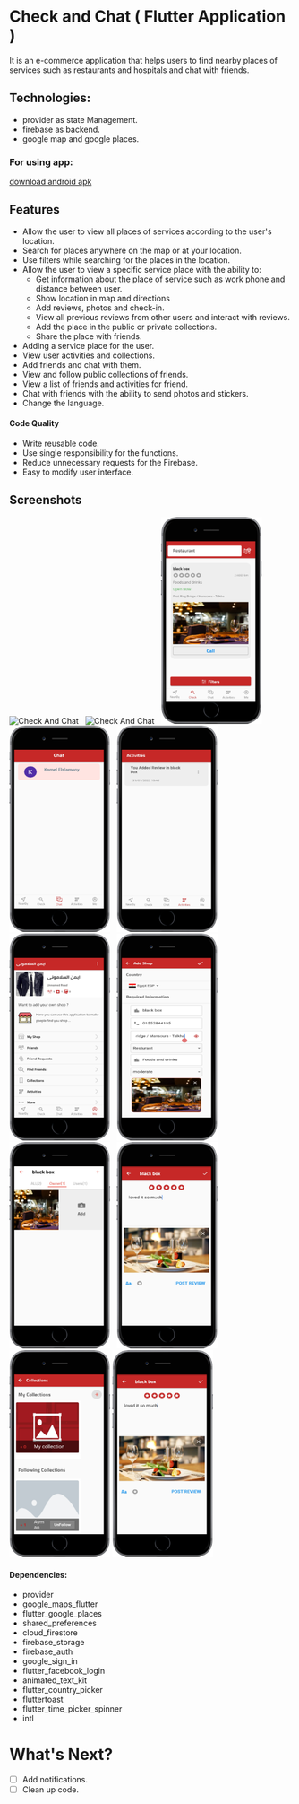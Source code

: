 # Check and Chat  ( Flutter Application )

It is an e-commerce application that helps users to find nearby places of services such as restaurants and hospitals and chat with friends.

## Technologies:
* provider as state Management. 
* firebase as backend. 
* google map and google places.

### For using app:
 [download android apk](https://drive.google.com/file/d/1_2eZsU3NSJcqlnVocgdcOyZbODGe_6fJ/view?usp=sharing)
 
## Features

* Allow the user to view all places of services according to the user's location.
* Search for places anywhere on the map or at your location.
* Use filters while searching for the places in the location.
* Allow the user to view a specific service place with the ability to:
  * Get information about the place of service such as work phone and distance between user.
  * Show location in map and directions
  * Add reviews, photos and check-in.
  * View all previous reviews from other users and interact with reviews.
  * Add the place in the public or private collections.
  * Share the place with friends.
* Adding a service place for the user.
* View user activities and collections.
* Add friends and chat with them.
* View and follow public collections of friends.
* View a list of friends and activities for friend.
* Chat with friends with the ability to send photos and stickers.
* Change the language.

#### Code Quality

* Write reusable code.
* Use single responsibility for the functions.
* Reduce unnecessary requests for the Firebase.
* Easy to modify user interface.


## Screenshots
<p>
<img src="screenshoots/home.gif" alt="Check And Chat" width="180">
&nbsp;
<img src="screenshoots/shop.gif" alt="Check And Chat" width="180">
&nbsp;
<img src="screenshoots/mobile-black (3).png" alt="Check And Chat" width="180">
&nbsp;
<img src="screenshoots/mobile-black (4).png" alt="Check And Chat" width="180">
&nbsp;
<img src="screenshoots/mobile-black (5).png" alt="Check And Chat" width="180">
&nbsp;
<img src="screenshoots/mobile-black (2).png" alt="Check And Chat" width="180">
&nbsp;
<img src="screenshoots/mobile-black (1).png" alt="Check And Chat" width="180">
&nbsp;
<img src="screenshoots/mobile-black (7).png" alt="Check And Chat" width="180">
&nbsp;
<img src="screenshoots/mobile-black (6).png" alt="Check And Chat" width="180">
&nbsp;
<img src="screenshoots/mobile-black (10).png" alt="Check And Chat" width="180">
<img src="screenshoots/mobile-black (6).png" alt="Check And Chat" width="180">
&nbsp;
</p>

#### Dependencies:
- provider
- google_maps_flutter
- flutter_google_places
- shared_preferences
- cloud_firestore
- firebase_storage
- firebase_auth
- google_sign_in
- flutter_facebook_login
- animated_text_kit
- flutter_country_picker
- fluttertoast
- flutter_time_picker_spinner
- intl

# What's Next?
 - [ ] Add notifications.
 - [ ] Clean up code.
